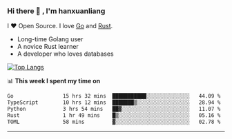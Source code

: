 ### Hi there 👋 , I'm hanxuanliang

<!--
**hanxuanliang/hanxuanliang** is a ✨ _special_ ✨ repository because its `README.md` (this file) appears on your GitHub profile.

Here are some ideas to get you started:

- 🔭 I’m currently working on ...
- 🌱 I’m currently learning ...
- 👯 I’m looking to collaborate on ...
- 🤔 I’m looking for help with ...
- 💬 Ask me about ...
- 📫 How to reach me: ...
- 😄 Pronouns: ...
- ⚡ Fun fact: ...
-->
I ❤ Open Source. I love [Go](https://golang.org) and [Rust](https://www.rust-lang.org/zh-CN/).

* Long-time Golang user
* A novice Rust learner
* A developer who loves databases

[![Top Langs](https://github-readme-stats.vercel.app/api?username=hanxuanliang&show_icons=true&count_private=true&line_height=40)](https://github.com/anuraghazra/github-readme-stats)

📊 **This week I spent my time on**
<!--START_SECTION:waka-->

```txt
Go                15 hrs 32 mins  ███████████░░░░░░░░░░░░░░   44.09 %
TypeScript        10 hrs 12 mins  ███████▒░░░░░░░░░░░░░░░░░   28.94 %
Python            3 hrs 54 mins   ██▓░░░░░░░░░░░░░░░░░░░░░░   11.07 %
Rust              1 hr 49 mins    █▒░░░░░░░░░░░░░░░░░░░░░░░   05.16 %
TOML              58 mins         ▓░░░░░░░░░░░░░░░░░░░░░░░░   02.78 %
```

<!--END_SECTION:waka-->

***
